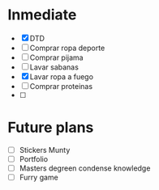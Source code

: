 # Inmediate
- [x] DTD
- [ ] Comprar ropa deporte
- [ ] Comprar pijama
- [ ] Lavar sabanas
- [x] Lavar ropa a fuego
- [ ] Comprar proteinas
- [ ] 

# Future plans
- [ ] Stickers Munty
- [ ] Portfolio
- [ ] Masters degreen condense knowledge
- [ ] Furry game